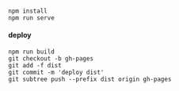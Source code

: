 <!--
 * @Author: amujoe
 * @Date: 2020-01-06 16:35:38
 * @Description: file content
 -->
####
```
npm install
npm run serve
```

#### deploy
```
npm run build
git checkout -b gh-pages
git add -f dist
git commit -m 'deploy dist'
git subtree push --prefix dist origin gh-pages

```
